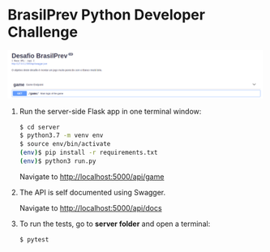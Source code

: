 # BrasilPrev Python Developer Challenge

![alt text](screenshot.png)

1. Run the server-side Flask app in one terminal window:

    ```sh
    $ cd server
    $ python3.7 -m venv env
    $ source env/bin/activate
    (env)$ pip install -r requirements.txt
    (env)$ python3 run.py
    ```

    Navigate to [http://localhost:5000/api/game](http://localhost:5000/api/game)
    
2. The API is self documented using Swagger.

    Navigate to [http://localhost:5000/api/docs](http://localhost:5000/api/docs)

3. To run the tests, go to **server folder** and open a terminal:

    ```sh
    $ pytest
    ```
